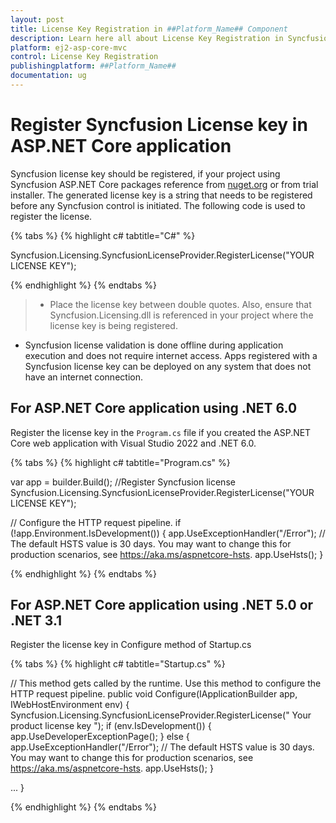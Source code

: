 ```yaml
---
layout: post
title: License Key Registration in ##Platform_Name## Component
description: Learn here all about License Key Registration in Syncfusion ##Platform_Name## component of Syncfusion Essential JS 2 and more.
platform: ej2-asp-core-mvc
control: License Key Registration
publishingplatform: ##Platform_Name##
documentation: ug
---
```


# Register Syncfusion License key in ASP.NET Core application

Syncfusion license key should be registered, if your project using Syncfusion ASP.NET Core packages reference from [nuget.org](https://www.nuget.org/packages?q=syncfusion) or from trial installer. The generated license key is a string that needs to be registered before any Syncfusion control is initiated. The following code is used to register the license.

{% tabs %}
{% highlight c# tabtitle="C#" %}

Syncfusion.Licensing.SyncfusionLicenseProvider.RegisterLicense("YOUR LICENSE KEY");

{% endhighlight %}
{% endtabs %}

> * Place the license key between double quotes.  Also, ensure that Syncfusion.Licensing.dll is referenced in your project where the license key is being registered.
* Syncfusion license validation is done offline during application execution and does not require internet access.  Apps registered with a Syncfusion license key can be deployed on any system that does not have an internet connection.

## For ASP.NET Core application using .NET 6.0

Register the license key in the `Program.cs` file if you created the ASP.NET Core web application with Visual Studio 2022 and .NET 6.0. 

{% tabs %}
{% highlight c# tabtitle="Program.cs" %}

var app = builder.Build();
//Register Syncfusion license
Syncfusion.Licensing.SyncfusionLicenseProvider.RegisterLicense("YOUR LICENSE KEY");

// Configure the HTTP request pipeline.
if (!app.Environment.IsDevelopment())
{
    app.UseExceptionHandler("/Error");
    // The default HSTS value is 30 days. You may want to change this for production scenarios, see https://aka.ms/aspnetcore-hsts.
    app.UseHsts();
}

{% endhighlight %}
{% endtabs %}

## For ASP.NET Core application using .NET 5.0 or .NET 3.1

Register the license key in Configure method of Startup.cs

{% tabs %}
{% highlight c# tabtitle="Startup.cs" %}

// This method gets called by the runtime. Use this method to configure the HTTP request pipeline.
public void Configure(IApplicationBuilder app, IWebHostEnvironment env)
{
    Syncfusion.Licensing.SyncfusionLicenseProvider.RegisterLicense(" Your product license key ");
    if (env.IsDevelopment())
    {
        app.UseDeveloperExceptionPage();
    }
    else
    {
        app.UseExceptionHandler("/Error");
        // The default HSTS value is 30 days. You may want to change this for production scenarios, see https://aka.ms/aspnetcore-hsts.
        app.UseHsts();
    }

...
}

{% endhighlight %}
{% endtabs %}
